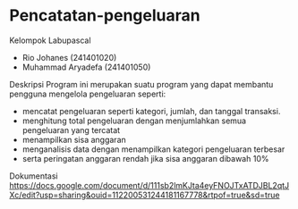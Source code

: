 # Pencatatan-pengeluaran
Kelompok Labupascal
- Rio Johanes (241401020)
- Muhammad Aryadefa (241401050)

Deskripsi
Program ini merupakan suatu program yang dapat membantu pengguna mengelola pengeluaran seperti:
- mencatat pengeluaran seperti kategori, jumlah, dan tanggal transaksi.
- menghitung total pengeluaran dengan menjumlahkan semua pengeluaran yang tercatat
- menampilkan sisa anggaran
- menganalisis data dengan menampilkan kategori pengeluaran terbesar
- serta peringatan anggaran rendah jika sisa anggaran dibawah 10%
 
Dokumentasi
https://docs.google.com/document/d/111sb2lmKJta4eyFNOJTxATDJBL2qtJXc/edit?usp=sharing&ouid=112200531244181167778&rtpof=true&sd=true
